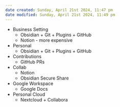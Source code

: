 ```yaml
---
date created: Sunday, April 21st 2024, 11:47 pm
date modified: Sunday, April 21st 2024, 11:49 pm
---
```


- Business Setting
	- Obsidian + Git + Plugins + GitHub
	- Notion - more expensive
- Personal
	- Obsidian + Git + Plugins + GitHub
- Contributions
	- GitHub PRs
- Collab
	- Notion
	- Obsidian Secure Share
- Google Workspace
	- Google Docs
- Personal Cloud
	- Nextcloud + Collabora